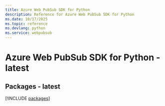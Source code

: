 ```yaml
---
title: Azure Web PubSub SDK for Python
description: Reference for Azure Web PubSub SDK for Python
ms.date: 10/17/2025
ms.topic: reference
ms.devlang: python
ms.service: webpubsub
---
```

# Azure Web PubSub SDK for Python - latest
## Packages - latest
[!INCLUDE [packages](web-pubsub-index.md)]